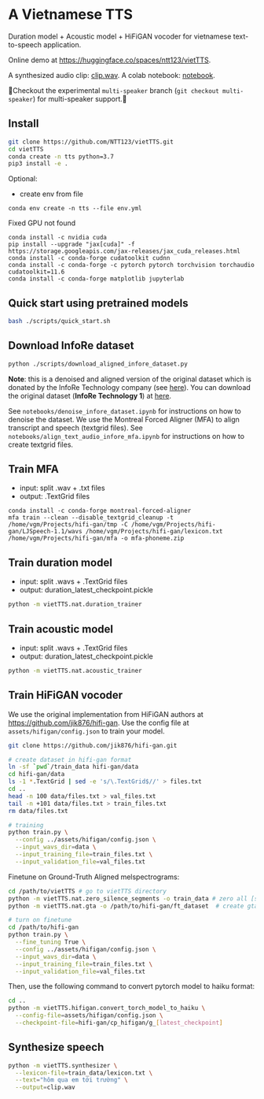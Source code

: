# A Vietnamese TTS

Duration model + Acoustic model + HiFiGAN vocoder for vietnamese text-to-speech application.

Online demo at https://huggingface.co/spaces/ntt123/vietTTS.

A synthesized audio clip: [clip.wav](assets/infore/clip.wav). A colab notebook: [notebook](https://colab.research.google.com/drive/1oczrWOQOr1Y_qLdgis1twSlNZlfPVXoY?usp=sharing).

🔔Checkout the experimental `multi-speaker` branch (`git checkout multi-speaker`) for multi-speaker support.🔔

## Install

```sh
git clone https://github.com/NTT123/vietTTS.git
cd vietTTS
conda create -n tts python=3.7
pip3 install -e .
```

Optional:
- create env from file
```
conda env create -n tts --file env.yml
```

Fixed GPU not found
```
conda install -c nvidia cuda
pip install --upgrade "jax[cuda]" -f https://storage.googleapis.com/jax-releases/jax_cuda_releases.html
conda install -c conda-forge cudatoolkit cudnn
conda install -c conda-forge -c pytorch pytorch torchvision torchaudio cudatoolkit=11.6
conda install -c conda-forge matplotlib jupyterlab

```

## Quick start using pretrained models

```sh
bash ./scripts/quick_start.sh
```

## Download InfoRe dataset

```sh
python ./scripts/download_aligned_infore_dataset.py
```

**Note**: this is a denoised and aligned version of the original dataset which is donated by the InfoRe Technology company (see [here](https://www.facebook.com/groups/j2team.community/permalink/1010834009248719/)). You can download the original dataset (**InfoRe Technology 1**) at [here](https://github.com/TensorSpeech/TensorFlowASR/blob/main/README.md#vietnamese).

See `notebooks/denoise_infore_dataset.ipynb` for instructions on how to denoise the dataset. We use the Montreal Forced Aligner (MFA) to align transcript and speech (textgrid files).
See `notebooks/align_text_audio_infore_mfa.ipynb` for instructions on how to create textgrid files.

## Train MFA

- input: split .wav + .txt files
- output: .TextGrid files

```
conda install -c conda-forge montreal-forced-aligner
mfa train --clean --disable_textgrid_cleanup -t /home/vgm/Projects/hifi-gan/tmp -C /home/vgm/Projects/hifi-gan/LJSpeech-1.1/wavs /home/vgm/Projects/hifi-gan/lexicon.txt /home/vgm/Projects/hifi-gan/mfa -o mfa-phoneme.zip
```

## Train duration model

- input: split .wavs + .TextGrid files
- output: duration_latest_checkpoint.pickle

```sh
python -m vietTTS.nat.duration_trainer
```

## Train acoustic model

- input: split .wavs + .TextGrid files
- output: duration_latest_checkpoint.pickle

```sh
python -m vietTTS.nat.acoustic_trainer
```

## Train HiFiGAN vocoder

We use the original implementation from HiFiGAN authors at https://github.com/jik876/hifi-gan. Use the config file at `assets/hifigan/config.json` to train your model.

```sh
git clone https://github.com/jik876/hifi-gan.git

# create dataset in hifi-gan format
ln -sf `pwd`/train_data hifi-gan/data
cd hifi-gan/data
ls -1 *.TextGrid | sed -e 's/\.TextGrid$//' > files.txt
cd ..
head -n 100 data/files.txt > val_files.txt
tail -n +101 data/files.txt > train_files.txt
rm data/files.txt

# training
python train.py \
  --config ../assets/hifigan/config.json \
  --input_wavs_dir=data \
  --input_training_file=train_files.txt \
  --input_validation_file=val_files.txt
```

Finetune on Ground-Truth Aligned melspectrograms:

```sh
cd /path/to/vietTTS # go to vietTTS directory
python -m vietTTS.nat.zero_silence_segments -o train_data # zero all [sil, sp, spn] segments
python -m vietTTS.nat.gta -o /path/to/hifi-gan/ft_dataset  # create gta melspectrograms at hifi-gan/ft_dataset directory

# turn on finetune
cd /path/to/hifi-gan
python train.py \
  --fine_tuning True \
  --config ../assets/hifigan/config.json \
  --input_wavs_dir=data \
  --input_training_file=train_files.txt \
  --input_validation_file=val_files.txt
```

Then, use the following command to convert pytorch model to haiku format:

```sh
cd ..
python -m vietTTS.hifigan.convert_torch_model_to_haiku \
  --config-file=assets/hifigan/config.json \
  --checkpoint-file=hifi-gan/cp_hifigan/g_[latest_checkpoint]
```

## Synthesize speech

```sh
python -m vietTTS.synthesizer \
  --lexicon-file=train_data/lexicon.txt \
  --text="hôm qua em tới trường" \
  --output=clip.wav
```
